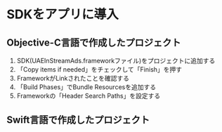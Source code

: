 
# SDKをアプリに導入

## Objective-C言語で作成したプロジェクト

1. SDK(UAEInStreamAds.frameworkファイル)をプロジェクトに追加する
1. 「Copy items if needed」をチェックして「Finish」を押す
1. FrameworkがLinkされたことを確認する
1. 「Build Phases」でBundle Resourcesを追加する
1. Frameworkの「Header Search Paths」を設定する



## Swift言語で作成したプロジェクト


